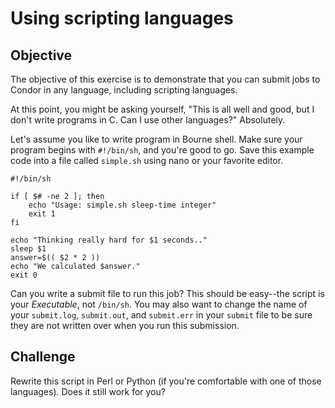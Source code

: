 # Using scripting languages


## Objective
The objective of this exercise is to demonstrate that you can submit jobs to Condor in any language, including scripting languages.

At this point, you might be asking yourself, "This is all well and good, but I don't write programs in C. Can I use other languages?" Absolutely.

Let's assume you like to write program in Bourne shell. Make sure your program begins with `#!/bin/sh`, and you're good to go. Save this example code into a file called `simple.sh` using nano or your favorite editor. 

```
#!/bin/sh

if [ $# -ne 2 ]; then
    echo "Usage: simple.sh sleep-time integer"
    exit 1
fi

echo "Thinking really hard for $1 seconds.."
sleep $1
answer=$(( $2 * 2 ))
echo "We calculated $answer."
exit 0
```

Can you write a submit file to run this job? This should be easy--the script is your _Executable_, not `/bin/sh`. You may also want to change the name of your `submit.log`, `submit.out`, and `submit.err` in your `submit` file to be sure they are not written over when you run this submission. 

## Challenge
Rewrite this script in Perl or Python (if you're comfortable with one of those languages). Does it still work for you?


